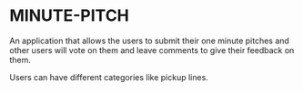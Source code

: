 # MINUTE-PITCH

An application that allows the users to submit their one minute pitches and other users will vote on them and leave comments to give their feedback on them.

Users can have different categories like pickup lines.